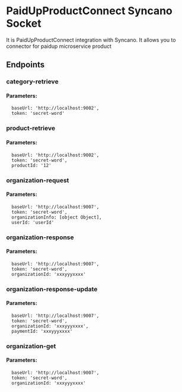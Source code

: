 # PaidUpProductConnect Syncano Socket

It is PaidUpProductConnect integration with Syncano. It allows you to connector for paidup microservice product

## Endpoints

### category-retrieve

#### Parameters:

      baseUrl: 'http://localhost:9002',
      token: 'secret-word'


### product-retrieve

#### Parameters:

      baseUrl: 'http://localhost:9002',
      token: 'secret-word',
      productId: '12'


### organization-request

#### Parameters:

      baseUrl: 'http://localhost:9007',
      token: 'secret-word',
      organizationInfo: [object Object],
      userId: 'userId'


### organization-response

#### Parameters:

      baseUrl: 'http://localhost:9007',
      token: 'secret-word',
      organizationId: 'xxxyyyxxxx'


### organization-response-update

#### Parameters:

      baseUrl: 'http://localhost:9007',
      token: 'secret-word',
      organizationId: 'xxxyyyxxxx',
      paymentId: 'xxxyyyxxxx'


### organization-get

#### Parameters:

      baseUrl: 'http://localhost:9007',
      token: 'secret-word',
      organizationId: 'xxxyyyxxxx'


